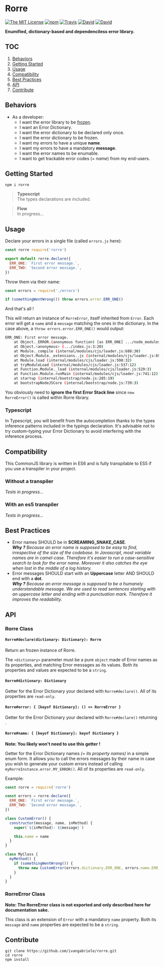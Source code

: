 # Rorre

[![The MIT License](https://img.shields.io/badge/license-MIT-orange.svg?style=flat-square)](http://opensource.org/licenses/MIT)
[![npm](https://img.shields.io/npm/v/rorre.svg?style=flat-square)](https://www.npmjs.com/package/rorre)
[![Travis](https://img.shields.io/travis/ivangabriele/rorre.svg?style=flat-square)](https://travis-ci.org/ivangabriele/rorre)
[![David](https://img.shields.io/david/ivangabriele/rorre.svg?style=flat-square)](https://david-dm.org/ivangabriele/rorre?type=dev)
[![David](https://img.shields.io/david/dev/ivangabriele/rorre.svg?style=flat-square)](https://david-dm.org/ivangabriele/rorre?type=dev)

**Enumified, dictionary-based and dependenciless error library.**

## TOC

1. [Behaviors](#behaviors)
1. [Getting Started](#getting-started)
1. [Usage](#usage)
1. [Compatibility](#compatibility)
1. [Best Practices](#best-practices)
1. [API](#usage)
1. [Contribute](#contribute)

## Behaviors

- As a developer:
  - I want the error library to be [frozen](https://developer.mozilla.org/en-US/docs/Web/JavaScript/Reference/Global_Objects/Object/freeze).
  - I want an Error Dictionary.
  - I want the error dictionary to be declared only once.
  - I want the error dictionary to be frozen.
  - I want my errors to have a unique **name**.
  - I want my errors to have a mandatory **message**.
  - I want the error names to be enumable.
  - I want to get trackable error codes (_= name_) from my end-users.

## Getting Started

```
npm i rorre
```

> **Typescript**<br>
> The types declarations are included.

> **Flow**<br>
> In progress...

## Usage

Declare your errors in a single file (called `errors.js` here):

```js
const rorre require('rorre')

export default rorre.declare({
  ERR_ONE: `First error message.`,
  ERR_TWO: `Second error message.`,
})
```

Throw them via their name:

```js
const errors = require('./errors')

if (somethingWentWrong()) throw errors.error.ERR_ONE()
```

And that's all !

This will return an instance of `RorreError`, itself inherited from `Error`. Each error will get a `name` and a `message` matching the ones in the dictionary. In the case above, a `throw errors.error.ERR_ONE()` would output:

```bash
ERR_ONE: First error message.
    at Object._ERROR.(anonymous function) [as ERR_ONE] .../node_modules/rorre/rorre.js:105:28)
    at Object.<anonymous> (.../index.js:3:20)
    at Module._compile (internal/modules/cjs/loader.js:688:30)
    at Object.Module._extensions..js (internal/modules/cjs/loader.js:699:10)
    at Module.load (internal/modules/cjs/loader.js:598:32)
    at tryModuleLoad (internal/modules/cjs/loader.js:537:12)
    at Function.Module._load (internal/modules/cjs/loader.js:529:3)
    at Function.Module.runMain (internal/modules/cjs/loader.js:741:12)
    at startup (internal/bootstrap/node.js:285:19)
    at bootstrapNodeJSCore (internal/bootstrap/node.js:739:3)
```

You obviously need to **ignore the first Error Stack line** since `new RorreError()` is called within Rorre library.

### Typescript

In Typescript, you will benefit from the autocompletion thanks to the types inference patterns included in the typings declaration. It's advisable not to try custom-typing your Error Dictionary to avoid interfering with the inference process.

## Compatibility

This CommonJS library is written in ES6 and is fully transpilable to ES5 if you use a transpiler in your project.

### Without a transpiler

_Tests in progress..._

### With an es5 transpiler

_Tests in progress..._

## Best Practices

- Error names SHOULD be in **SCREAMING_SNAKE_CASE**.<br>
  _**Why ?** Because an error name is supposed to be easy to find, irrespective of the size of the codebase. In Javascript, most variable names are in camel-case. Therefore it's easier to run a case-sensitive search to look for the error name. Moreover it also catches the eye when lost in the middle of a log history._
- Error messages SHOULD start with an **Uppercase** letter AND SHOULD end with a **dot**.<br>
  _**Why ?** Because an error message is supposed to be a humanely understandable message. We are used to read sentences starting with an uppercase letter and ending with a punctuation mark. Therefore it improves the readability._

## API

### Rorre Class

#### `Rorre#declare(dictionary: Dictionary): Rorre`

Return an frozen instance of Rorre.

The `<dictionary>` parameter must be a pure `object` made of Error names as its properties, and matching Error messages as its values. Both its properties and values are expected to be a `string`.

#### `Rorre#dictionary: Dictionary`

Getter for the Error Dictionary your declared with `Rorre#declare()`. All of its properties are `read-only`.

#### `Rorre#error: { [keyof Dictionary]: () => RorreError }`

Getter for the Error Dictionary your declared with `Rorre#declare()` returning .

#### `Rorre#name: { [keyof Dictionary]: keyof Dictionary }`

**Note: You likely won't need to use this getter !**

Getter for the Error Dictionary names _(= its property names)_ in a simple enum form. It allows you to call the errors messages by their name in case you wish to generate your custom errors instead of calling `myRorreInstance.error.MY_ERROR()`. All of its properties are `read-only`.

Example:

```js
const rorre = require('rorre')

const errors = rorre.declare({
  ERR_ONE: `First error message.`,
  ERR_TWO: `Second error message.`,
})

class CustomError() {
  constructor(message, name, inMethod) {
    super(`${inMethod}: ${message}`)

    this.name = name
  }
}

class MyClass {
  myMethod() {
    if (somethingWentWrong()) {
      throw new CustomError(errors.dictionary.ERR_ONE, errors.name.ERR_ONE, 'MyClass#myMethod()')
    }
  }
}
```

### RorreError Class

**Note: The RorreError class is not exported and only described here for documentation sake.**

This class is an extension of `Error` with a mandatory `name` property. Both its `message` and `name` properties are expected to be a `string`.

## Contribute

```
git clone https://github.com/ivangabriele/rorre.git
cd rorre
npm install
```
